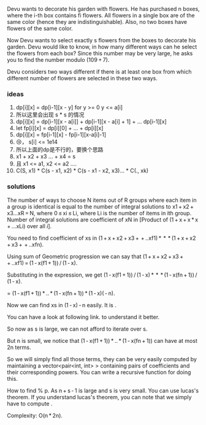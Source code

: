 Devu wants to decorate his garden with flowers. He has purchased n boxes, where the i-th box contains fi flowers. All flowers in a single box are of the same color (hence they are indistinguishable). Also, no two boxes have flowers of the same color.

Now Devu wants to select exactly s flowers from the boxes to decorate his garden. Devu would like to know, in how many different ways can he select the flowers from each box? Since this number may be very large, he asks you to find the number modulo (109 + 7).

Devu considers two ways different if there is at least one box from which different number of flowers are selected in these two ways.


### ideas
1. dp[i][x] = dp[i-1][x - y] for y >= 0 y <= a[i]
2. 所以这里会出现 s * s 的情况
3. dp[i][x] = dp[i-1][x - a[i]] + dp[i-1][x - a[i] + 1] + ... dp[i-1][x]
4. let fp[i][x] = dp[i][0] + ... + dp[i][x]
5. dp[i][x] = fp[i-1][x] - fp[i-1][x-a[i]-1]
6. 😢， s[i] <= 1e14 
7. 所以上面的dp是不行的，要换个思路
8. x1 + x2 + x3 ... + x4 = s
9. 且 x1 <= a1, x2 <= a2 ....
10. C(S, x1) * C(s - x1, x2) * C(s - x1 - x2, x3)... * C(., xk) 

### solutions

The number of ways to choose N items out of R groups where each item in a group is identical is equal to the number of integral solutions to x1 + x2 + x3...xR = N, where 0 ≤ xi ≤ Li, where Li is the number of items in ith group. Number of integral solutions are coefficient of xN in [Product of (1 + x + x * x + ...xLi) over all $i$].

You need to find coefficient of xs in (1 + x + x2 + x3 +  + ..xf1) *  *  * (1 + x + x2 + x3 +  + ..xfn).

Using sum of Geometric progression we can say that (1 + x + x2 + x3 +  + ..xf1) = (1 - x(f1 + 1)) / (1 - x).

Substituting in the expression, we get (1 - x(f1 + 1)) / (1 - x) *  *  * (1 - x(fn + 1)) / (1 - x).

= (1 - x(f1 + 1)) * .. * (1 - x(fn + 1)) * (1 - x)( - n).

Now we can find xs in (1 - x) - n easily. It is .

You can have a look at following link. to understand it better.

So now as s is large, we can not afford to iterate over s.

But n is small, we notice that (1 - x(f1 + 1)) * .. * (1 - x(fn + 1)) can have at most 2n terms.

So we will simply find all those terms, they can be very easily computed by maintaining a vector<pair<int, int> > containing pairs of coefficients and their corresponding powers. You can write a recursive function for doing this.

How to find  % p. As n + s - 1 is large and s is very small. You can use lucas's theorem. If you understand lucas's theorem, you can note that we simply have to compute .

Complexity: O(n * 2n).

